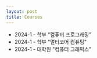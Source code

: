 ```yaml
---
layout: post
title: Courses
---
```


* 2024-1 - 학부 "컴퓨터 프로그래밍"
* 2024-1 - 학부 "멀티코어 컴퓨팅"
* 2024-1 - 대학원 "컴퓨터 그래픽스"
